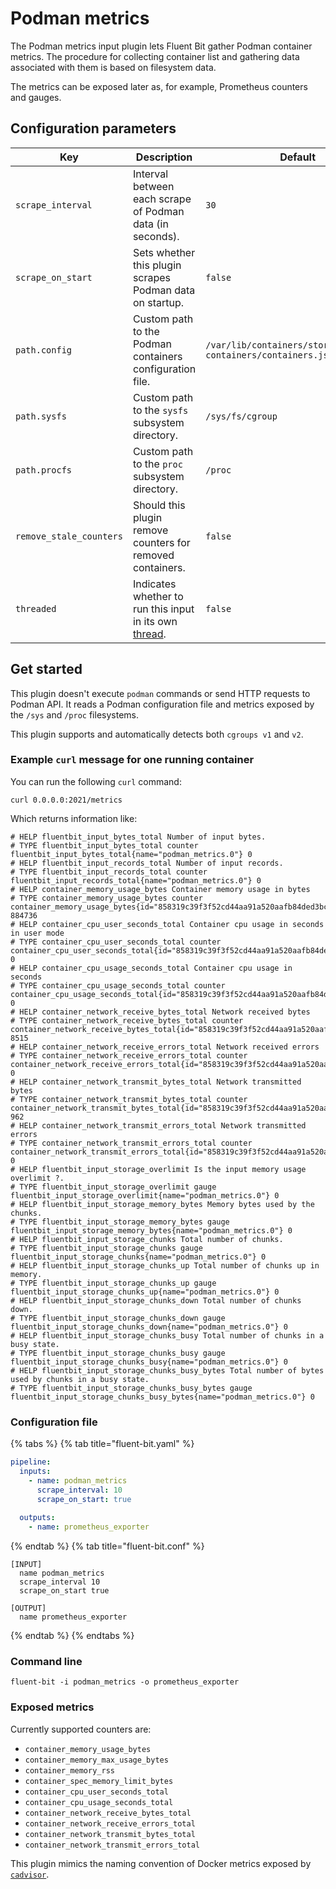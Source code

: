 # Podman metrics

The Podman metrics input plugin lets Fluent Bit gather Podman container metrics. The procedure for collecting container list and gathering data associated with them is based on filesystem data.

The metrics can be exposed later as, for example, Prometheus counters and gauges.

## Configuration parameters

| Key               | Description                                                                                             | Default                                                          |
|-------------------|---------------------------------------------------------------------------------------------------------|------------------------------------------------------------------|
| `scrape_interval` | Interval between each scrape of Podman data (in seconds).                                               | `30`                                                             |
| `scrape_on_start` | Sets whether this plugin scrapes Podman data on startup.                                                | `false`                                                          |
| `path.config`     | Custom path to the Podman containers configuration file.                                                | `/var/lib/containers/storage/overlay-containers/containers.json` |
| `path.sysfs`      | Custom path to the `sysfs` subsystem directory.                                                         | `/sys/fs/cgroup`                                                 |
| `path.procfs`     | Custom path to the `proc` subsystem directory.                                                          | `/proc`                                                          |
| `remove_stale_counters` | Should this plugin remove counters for removed containers.                                        | `false`                                                          |
| `threaded`        | Indicates whether to run this input in its own [thread](../../administration/multithreading.md#inputs). | `false`                                                          |

## Get started

This plugin doesn't execute `podman` commands or send HTTP requests to Podman API. It reads a Podman configuration file and metrics exposed by the `/sys` and `/proc` filesystems.

This plugin supports and automatically detects both `cgroups v1` and `v2`.

### Example `curl` message for one running container

You can run the following `curl` command:

```shell
curl 0.0.0.0:2021/metrics
```

Which returns information like:

```text
# HELP fluentbit_input_bytes_total Number of input bytes.
# TYPE fluentbit_input_bytes_total counter
fluentbit_input_bytes_total{name="podman_metrics.0"} 0
# HELP fluentbit_input_records_total Number of input records.
# TYPE fluentbit_input_records_total counter
fluentbit_input_records_total{name="podman_metrics.0"} 0
# HELP container_memory_usage_bytes Container memory usage in bytes
# TYPE container_memory_usage_bytes counter
container_memory_usage_bytes{id="858319c39f3f52cd44aa91a520aafb84ded3bc4b4a1e04130ccf87043149bbbf",name="blissful_wescoff",image="docker.io/library/ubuntu:latest"} 884736
# HELP container_cpu_user_seconds_total Container cpu usage in seconds in user mode
# TYPE container_cpu_user_seconds_total counter
container_cpu_user_seconds_total{id="858319c39f3f52cd44aa91a520aafb84ded3bc4b4a1e04130ccf87043149bbbf",name="blissful_wescoff",image="docker.io/library/ubuntu:latest"} 0
# HELP container_cpu_usage_seconds_total Container cpu usage in seconds
# TYPE container_cpu_usage_seconds_total counter
container_cpu_usage_seconds_total{id="858319c39f3f52cd44aa91a520aafb84ded3bc4b4a1e04130ccf87043149bbbf",name="blissful_wescoff",image="docker.io/library/ubuntu:latest"} 0
# HELP container_network_receive_bytes_total Network received bytes
# TYPE container_network_receive_bytes_total counter
container_network_receive_bytes_total{id="858319c39f3f52cd44aa91a520aafb84ded3bc4b4a1e04130ccf87043149bbbf",name="blissful_wescoff",image="docker.io/library/ubuntu:latest",interface="eth0"} 8515
# HELP container_network_receive_errors_total Network received errors
# TYPE container_network_receive_errors_total counter
container_network_receive_errors_total{id="858319c39f3f52cd44aa91a520aafb84ded3bc4b4a1e04130ccf87043149bbbf",name="blissful_wescoff",image="docker.io/library/ubuntu:latest",interface="eth0"} 0
# HELP container_network_transmit_bytes_total Network transmitted bytes
# TYPE container_network_transmit_bytes_total counter
container_network_transmit_bytes_total{id="858319c39f3f52cd44aa91a520aafb84ded3bc4b4a1e04130ccf87043149bbbf",name="blissful_wescoff",image="docker.io/library/ubuntu:latest",interface="eth0"} 962
# HELP container_network_transmit_errors_total Network transmitted errors
# TYPE container_network_transmit_errors_total counter
container_network_transmit_errors_total{id="858319c39f3f52cd44aa91a520aafb84ded3bc4b4a1e04130ccf87043149bbbf",name="blissful_wescoff",image="docker.io/library/ubuntu:latest",interface="eth0"} 0
# HELP fluentbit_input_storage_overlimit Is the input memory usage overlimit ?.
# TYPE fluentbit_input_storage_overlimit gauge
fluentbit_input_storage_overlimit{name="podman_metrics.0"} 0
# HELP fluentbit_input_storage_memory_bytes Memory bytes used by the chunks.
# TYPE fluentbit_input_storage_memory_bytes gauge
fluentbit_input_storage_memory_bytes{name="podman_metrics.0"} 0
# HELP fluentbit_input_storage_chunks Total number of chunks.
# TYPE fluentbit_input_storage_chunks gauge
fluentbit_input_storage_chunks{name="podman_metrics.0"} 0
# HELP fluentbit_input_storage_chunks_up Total number of chunks up in memory.
# TYPE fluentbit_input_storage_chunks_up gauge
fluentbit_input_storage_chunks_up{name="podman_metrics.0"} 0
# HELP fluentbit_input_storage_chunks_down Total number of chunks down.
# TYPE fluentbit_input_storage_chunks_down gauge
fluentbit_input_storage_chunks_down{name="podman_metrics.0"} 0
# HELP fluentbit_input_storage_chunks_busy Total number of chunks in a busy state.
# TYPE fluentbit_input_storage_chunks_busy gauge
fluentbit_input_storage_chunks_busy{name="podman_metrics.0"} 0
# HELP fluentbit_input_storage_chunks_busy_bytes Total number of bytes used by chunks in a busy state.
# TYPE fluentbit_input_storage_chunks_busy_bytes gauge
fluentbit_input_storage_chunks_busy_bytes{name="podman_metrics.0"} 0
```

### Configuration file

{% tabs %}
{% tab title="fluent-bit.yaml" %}

```yaml
pipeline:
  inputs:
    - name: podman_metrics
      scrape_interval: 10
      scrape_on_start: true
      
  outputs:
    - name: prometheus_exporter
```

{% endtab %}
{% tab title="fluent-bit.conf" %}

```text
[INPUT]
  name podman_metrics
  scrape_interval 10
  scrape_on_start true
    
[OUTPUT]
  name prometheus_exporter
```

{% endtab %}
{% endtabs %}

### Command line

```shell
fluent-bit -i podman_metrics -o prometheus_exporter
```

### Exposed metrics

Currently supported counters are:

- `container_memory_usage_bytes`
- `container_memory_max_usage_bytes`
- `container_memory_rss`
- `container_spec_memory_limit_bytes`
- `container_cpu_user_seconds_total`
- `container_cpu_usage_seconds_total`
- `container_network_receive_bytes_total`
- `container_network_receive_errors_total`
- `container_network_transmit_bytes_total`
- `container_network_transmit_errors_total`

This plugin mimics the naming convention of Docker metrics exposed by [`cadvisor`](https://github.com/google/cadvisor).